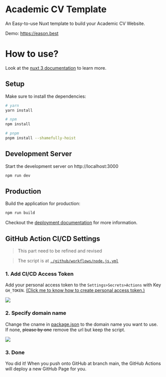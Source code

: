 # Academic CV Template

An Easy-to-use Nuxt template to build your Academic CV Website.

Demo: https://eason.best
# How to use?

Look at the [nuxt 3 documentation](https://v3.nuxtjs.org) to learn more.

## Setup

Make sure to install the dependencies:

```bash
# yarn
yarn install

# npm
npm install

# pnpm
pnpm install --shamefully-hoist
```

## Development Server

Start the development server on http://localhost:3000

```bash
npm run dev
```

## Production


Build the application for production:

```bash
npm run build
```

Checkout the [deployment documentation](https://v3.nuxtjs.org/docs/deployment) for more information.


## GitHub Action CI/CD Settings

> This part need to be refined and revised

> The script is at [`./github/workflows/node.js.yml`](./github/workflows/node.js.yml)
### 1. Add CI/CD Access Token

Add your personal access token to the `Settings>Secrets>Actions` with Key `GH_TOKEN`. [(Click me to know how to create personal access token.)](https://www.google.com/search?q=how+to+get+personal+access+token+github)

![](https://i.imgur.com/xfpPUF3.png)

### 2. Specify domain name

Change the cname in [package.json](./package.json) to the domain name you want to use.
<br>If none, ~~please by one~~ remove the url but keep the script.

![](https://i.imgur.com/aEzOjID.png)

### 3. Done

You did it! When you push onto GitHub at branch main, the GitHub Actions will deploy a new GitHub Page for you.
